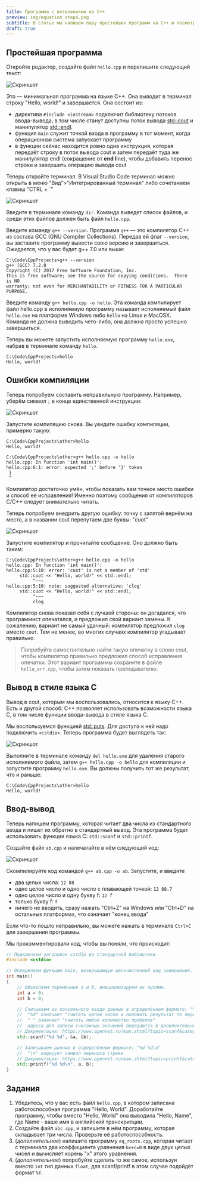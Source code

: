 ```yaml
---
title: Программа с ветвлениями на C++
preview: img/equation_step4.png
subtitle: В статье мы напишем пару простейших программ на C++ и посмотрим, как происходит их компиляция.
draft: true
---
```


## Простейшая программа

Откройте редактор, создайте файл `hello.cpp` и перепишите следующий текст:

![Скриншот](img/code/hello_cxx.png)

Это — минимальная программа на языке C++. Она выводит в терминал строку "Hello, world!" и завершается. Она состоит из:

- директива `#include <iostream>` подключит библиотеку потоков ввода-вывода, в том числе станут доступны поток вывода [std::cout](http://en.cppreference.com/w/cpp/io/cout) и манипулятор [std::endl](http://en.cppreference.com/w/cpp/io/manip/endl).
- функция `main` служит точкой входа в программу в тот момент, когда операционная система запускает программу
- в функции сейчас находится ровно одна инструкция, которая передаёт строку в поток вывода cout и затем передаёт туда же манипулятор endl (сокращение от **end** **l**ine), чтобы добавить перенос строки и завершить операцию вывода cout

Теперь откройте терминал. В Visual Studio Code терминал можно открыть в меню "Вид">"Интегрированный терминал" либо сочетанием клавиш "CTRL + `"

![Скриншот](img/ui/terminal.png)

Введите в терминале команду `dir`. Команда выведет список файлов, и среди этих файлов должен быть файл `hello.cpp`.

Введите команду `g++ --version`. Программа `g++` — это компилятор C++ из состава GCC (GNU Compiler Collections). Передав ей флаг `--version`, вы заставите программу вывести свою версию и завершиться. Ожидается, что у вас будет g++ 7.0 или выше:

```
C:\Code\CppProjects>g++ --version
g++ (GCC) 7.2.0
Copyright (C) 2017 Free Software Foundation, Inc.
This is free software; see the source for copying conditions.  There is NO
warranty; not even for MERCHANTABILITY or FITNESS FOR A PARTICULAR PURPOSE.
```

Введите команду `g++ hello.cpp -o hello`. Эта команда компилирует файл hello.cpp в исполняемую программу называет исполняемый файл `hello.exe` на платформе Windows либо `hello` на Linux и MacOSX. Команда не должна выводить чего-либо, она должна просто успешно завершиться.

Теперь вы можете запустить исполняемую программу `hello.exe`, набрав в терминале команду `hello`.

```
C:\Code\CppProjects>hello
Hello, world!
```

## Ошибки компиляции

Теперь попробуем составить неправильную программу. Например, уберём символ `;` в конце единственной инструкции:

![Скриншот](img/code/hello_cxx_error1.png)

Запустите компиляцию снова. Вы увидите ошибку компиляции, примерно такую:

```
C:\Code\CppProjects\other>hello
Hello, world!

C:\Code\CppProjects\other>g++ hello.cpp -o hello
hello.cpp: In function 'int main()':
hello.cpp:6:1: error: expected ';' before '}' token
 }
 ^
```

Компилятор достаточно умён, чтобы показать вам точное место ошибки и способ её исправления! Именно поэтому сообщения от компиляторов C/C++ следует внимательно читать.

Теперь попробуем внедрить другую ошибку: точку с запятой вернём на место, а в названии cout перепутаем две буквы: "cuot"

![Скриншот](img/code/hello_cxx_error2.png)

Запустите компилятор и прочитайте сообщение. Оно должно быть таким:

```
C:\Code\CppProjects\other>g++ hello.cpp -o hello
hello.cpp: In function 'int main()':
hello.cpp:5:10: error: 'cuot' is not a member of 'std'
     std::cuot << "Hello, world!" << std::endl;
          ^~~~
hello.cpp:5:10: note: suggested alternative: 'clog'
     std::cuot << "Hello, world!" << std::endl;
          ^~~~
          clog
```

Компилятор снова показал себя с лучшей стороны: он догадался, что программист опечатался, и предложил свой вариант замены. К сожалению, вариант не самый удачный: компилятор предложил `clog` вместо `cout`. Тем не менее, во многих случаях компилятор угадывает правильно.

>Попробуйте самостоятельно найти такую опечатку в слове cout, чтобы компилятор правильно предложил способ исправления опечатки. Этот вариант программы сохраните в файле `hello_err.cpp`, чтобы затем показать преподавателю.

## Вывод в стиле языка C

Вывод в cout, которым мы воспользовались, относится к языку C++. Есть и другой способ: C++ позволяет использовать возможности языка C, в том числе функции ввода-вывода в стиле языка C.

Мы воспользуемся функцией [std::puts](http://en.cppreference.com/w/c/io/puts). Для доступа к ней надо подключить `<cstdio>`. Теперь программа будет выглядеть так:

![Скриншот](img/code/hello_puts.png)

Выполните в терминале команду `del hello.exe` для удаления старого исполняемого файла, затем `g++ hello.cpp -o hello` для компиляции и запустите программу `hello.exe`. Вы должны получить тот же результат, что и раньше:

```
C:\Code\CppProjects\other>hello
Hello, world!
```

## Ввод-вывод

Теперь напишем программу, которая читает два числа из стандартного ввода и пишет их обратно в стандартный вывод. Эта программа будет использовать функции языка C: `std::scanf` и `std::printf`.

Создайте файл `ab.cpp` и напечатайте в нём следующий код:

![Скриншот](img/code/ab_c.png)

Скомпилируйте код командой `g++ ab.cpp -o ab`. Запустите, и введите

- два целых числа: `12 88`
- одно целое число и одно число с плавающей точкой: `12 88.7`
- одно целое число и одну букву f: `12 f`
- только букву f: `f`
- ничего не вводить, сразу нажать "Ctrl+Z" на Windows или "Ctrl+D" на остальных платформах, что означает "конец ввода"

Если что-то пошло неправильно, вы можете нажать в терминале `Ctrl+C` для завершения программы.

Мы прокомментировали код, чтобы вы поняли, что происходит:

```cpp
// Подключаем заголовок cstdio из стандартной библиотеки
#include <cstdio>

// Определяем функцию main, возвращающую целочисленный код завершения.
int main()
{
    // Объявляем переменные a и b, инициализируем их нулями.
    int a = 0;
    int b = 0;

    // Считываем из консольного ввода данные в определённом формате: "%d %d"
    //  "%d" означает "считать целое число и положить результат по переданному адресу",
    //  " " означает "считать любое количество пробелов"
    //  адреса для записи считанных значений передаются в дополнительных аргументах, начиная со 2-го
    // Документация: https://www.opennet.ru/man.shtml?topic=scanf&category=3&russian=0
    std::scanf("%d %d", &a, &b);

    // Записываем данные в определённом формате: "%d %d\n"
    //  "\n" кодирует символ переноса строки
    // Документация: https://www.opennet.ru/man.shtml?topic=printf&category=3&russian=0
    std::printf("%d %d\n", a, b);
}
```

## Задания

1. Убедитесь, что у вас есть файл `hello.cpp`, в котором записана работоспособная программа "Hello, World". Доработайте программу, чтобы вместо "Hello, World" она выводила "Hello, Name", где Name - ваше имя в английской транскрипции.
2. Создайте файл `abc.cpp`, и запишите в нём программу, которая складывает три числа. Проверьте её работоспособность.
3. (*дополнительное*) напишите программу `eq_roots.cpp`, которая читает с терминала два коэффициента уравнения `bx+c=0` в виде двух целых чисел и вычисляет корень "x" этого уравнения.
4. (*дополнительное*) попробуйте сделать то же самое, используя вместо `int` тип данных `float`, для scanf/printf в этом случае подойдёт формат `%f`.
